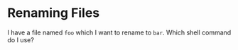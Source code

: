 # Renaming Files

I have a file named `foo` which I want to rename to `bar`.
Which shell command do I use?
